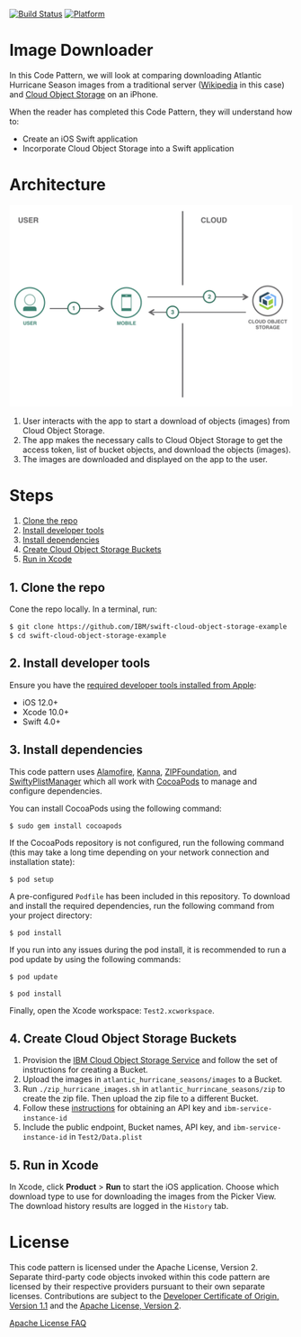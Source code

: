 [![Build Status](https://travis-ci.com/IBM/swift-cloud-object-storage-example.svg?branch=master)](https://travis-ci.com/IBM/swift-cloud-object-storage-example)
[![Platform](https://img.shields.io/badge/platform-ios_swift-lightgrey.svg?style=flat)](https://developer.apple.com/swift/)

# Image Downloader
In this Code Pattern, we will look at comparing downloading Atlantic Hurricane Season images from a traditional server ([Wikipedia](https://en.wikipedia.org/wiki/Atlantic_hurricane_season ) in this case) and [Cloud Object Storage](https://www.ibm.com/cloud/object-storage) on an iPhone.

When the reader has completed this Code Pattern, they will understand how to:

* Create an iOS Swift application
* Incorporate Cloud Object Storage into a Swift application

# Architecture

![](readme_images/architecture.png)

1. User interacts with the app to start a download of objects (images) from Cloud Object Storage.
2. The app makes the necessary calls to Cloud Object Storage to get the access token, list of bucket objects, and download the objects (images).
3. The images are downloaded and displayed on the app to the user.

# Steps

1. [Clone the repo](#1-clone-the-repo)
2. [Install developer tools](#2-install-developer-tools)
3. [Install dependencies](#3-install-dependencies)
4. [Create Cloud Object Storage Buckets](#4-create-cloud-object-storage-buckets)
5. [Run in Xcode](#5-run-in-xcode)

## 1. Clone the repo

Cone the repo locally. In a terminal, run: 

```
$ git clone https://github.com/IBM/swift-cloud-object-storage-example
$ cd swift-cloud-object-storage-example
```

## 2. Install developer tools

Ensure you have the [required developer tools installed from Apple](https://developer.apple.com/download/):

* iOS 12.0+
* Xcode 10.0+
* Swift 4.0+

## 3. Install dependencies

This code pattern uses [Alamofire](https://github.com/Alamofire/Alamofire), [Kanna](https://github.com/tid-kijyun/Kanna), [ZIPFoundation](https://github.com/weichsel/ZIPFoundation), and [SwiftyPlistManager](https://github.com/rebeloper/SwiftyPlistManager) which all work with [CocoaPods](https://cocoapods.org/) to manage and configure dependencies.

You can install CocoaPods using the following command:

```
$ sudo gem install cocoapods
```

If the CocoaPods repository is not configured, run the following command (this may take a long time depending on your network connection and installation state):

```
$ pod setup
```

A pre-configured `Podfile` has been included in this repository. To download and install the required dependencies, run the following command from your project directory:

```
$ pod install
```

If you run into any issues during the pod install, it is recommended to run a pod update by using the following commands:

```
$ pod update
```

```
$ pod install
```

Finally, open the Xcode workspace: `Test2.xcworkspace`.

## 4. Create Cloud Object Storage Buckets

1. Provision the [IBM Cloud Object Storage Service](https://console.bluemix.net/catalog/services/cloud-object-storage) and follow the set of instructions for creating a Bucket.
2. Upload the images in `atlantic_hurricane_seasons/images` to a Bucket. 
3. Run `./zip_hurricane_images.sh` in `atlantic_hurrincane_seasons/zip` to create the zip file. Then upload the zip file to a different Bucket.
4. Follow these [instructions](https://console.bluemix.net/docs/services/cloud-object-storage/cli/curl.html#request-an-iam-token-using-an-api-key) for obtaining an API key and `ibm-service-instance-id`
5. Include the public endpoint, Bucket names, API key, and `ibm-service-instance-id` in `Test2/Data.plist`

## 5. Run in Xcode

In Xcode, click **Product** > **Run** to start the iOS application. Choose which download type to use for downloading the images from the Picker View. The download history results are logged in the `History` tab.

# License

This code pattern is licensed under the Apache License, Version 2. Separate third-party code objects invoked within this code pattern are licensed by their respective providers pursuant to their own separate licenses. Contributions are subject to the [Developer Certificate of Origin, Version 1.1](https://developercertificate.org/) and the [Apache License, Version 2](https://www.apache.org/licenses/LICENSE-2.0.txt).

[Apache License FAQ](https://www.apache.org/foundation/license-faq.html#WhatDoesItMEAN)
